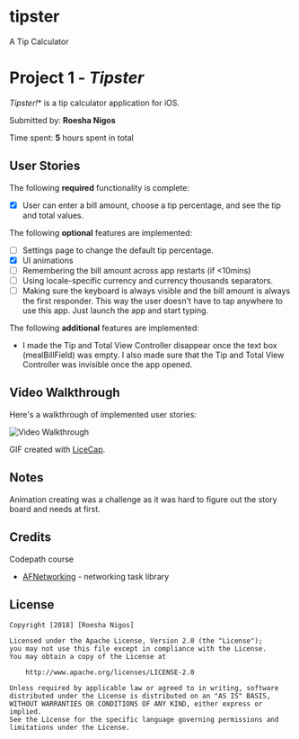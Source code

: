 # tipster
A Tip Calculator
# Project 1 - *Tipster*

*Tipster!** is a tip calculator application for iOS.

Submitted by: **Roesha Nigos**

Time spent: **5** hours spent in total

## User Stories

The following **required** functionality is complete:

* [X] User can enter a bill amount, choose a tip percentage, and see the tip and total values.

The following **optional** features are implemented:
* [ ] Settings page to change the default tip percentage.
* [X] UI animations
* [ ] Remembering the bill amount across app restarts (if <10mins)
* [ ] Using locale-specific currency and currency thousands separators.
* [ ] Making sure the keyboard is always visible and the bill amount is always the first responder. This way the user doesn't have to tap anywhere to use this app. Just launch the app and start typing.

The following **additional** features are implemented:

- I made the Tip and Total View Controller disappear once the text box (mealBillField) was empty. I also made sure that the Tip and Total View Controller was invisible once the app opened.

## Video Walkthrough

Here's a walkthrough of implemented user stories:

<img src='https://i.imgur.com/anprhUl.gif' title='Video Walkthrough' width='' alt='Video Walkthrough' />

GIF created with [LiceCap](https://imgur.com/gallery/3B9nJMq).

## Notes

Animation creating was a challenge as it was hard to figure out the story board and needs at first.

## Credits

Codepath course

- [AFNetworking](https://github.com/AFNetworking/AFNetworking) - networking task library

## License

    Copyright [2018] [Roesha Nigos]

    Licensed under the Apache License, Version 2.0 (the "License");
    you may not use this file except in compliance with the License.
    You may obtain a copy of the License at

        http://www.apache.org/licenses/LICENSE-2.0

    Unless required by applicable law or agreed to in writing, software
    distributed under the License is distributed on an "AS IS" BASIS,
    WITHOUT WARRANTIES OR CONDITIONS OF ANY KIND, either express or implied.
    See the License for the specific language governing permissions and
    limitations under the License.
